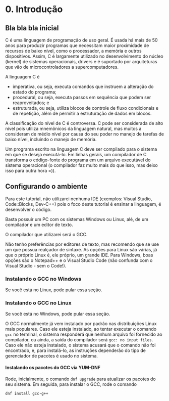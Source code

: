# 0. Introdução

## Bla bla bla inicial

C é uma linguagem de programação de uso geral. É usada há mais de 50 anos para produzir programas que necessitam maior proximidade de recursos de baixo nível, como o processador, a memória e outros dispositivos. Assim, C é largamente utilizado no desenvolvimento do núcleo (kernel) de sistemas operacionais, drivers e é suportado por arquiteturas que vão de microcontroladores a supercomputadores.

A linguagem C é
* imperativa, ou seja, executa comandos que instruem a alteração do estado do programa;
* procedural, ou seja, executa passos em sequência que podem ser reaproveitados; e
* estruturada, ou seja, utiliza blocos de controle de fluxo condicionais e de repetição, além de permitir a estruturação de dados em blocos.

A classificação do nível de C é controversa. C pode ser considerada de alto nível pois utiliza mnemônicos da linguagem natural, mas muitos a consideram de médio nível por causa do seu poder no manejo de tarefas de baixo nível, incluindo o manejo de memória.

Um programa escrito na linguagem C deve ser compilado para o sistema em que se deseja executá-lo. Em linhas gerais, um compilador de C transforma o código-fonte do programa em um arquivo executável do sistema operacional (o compilador faz muito mais do que isso, mas deixo isso para outra hora =)).

## Configurando o ambiente

Para este tutorial, não utilizarei nenhuma IDE (exemplos: Visual Studio, Code::Blocks, Dev-C++) pois o foco deste tutorial é ensinar a linguagem, é desenvolver o código.

Basta possuir um PC com os sistemas Windows ou Linux, alé, de um compilador e um editor de texto.

O compilador que utilizarei será o GCC.

Não tenho preferências por editores de texto, mas recomendo que se use um que possua realçador de sintaxe. As opções para Linux são várias, já que o próprio Linux é, ele próprio, um grande IDE. Para Windows, boas opções são o Notepad++ e o Visual Studio Code (não confunda com o Visual Studio - sem o Code!).

### Instalando o GCC no Windows

Se você está no Linux, pode pular essa seção.

### Instalando o GCC no Linux

Se você está no Windows, pode pular essa seção.

O GCC normalmente já vem instalado por padrão nas distribuições Linux mais populares. Caso ele esteja instalado, ao tentar executar o comando `gcc` no terminal, o sistema responderá que nenhum arquivo foi fornecido ao compilador, ou ainda, a saída do compilador será `gcc: no input files`. Caso ele não esteja instalado, o sistema acusará que o comando não foi encontrado, e, para instalá-lo, as instruções dependerão do tipo de gerenciador de pacotes é usado no sistema.

#### Instalando os pacotes do GCC via YUM-DNF

Rode, inicialmente, o comando `dnf upgrade` para atualizar os pacotes do seu sistema. Em seguida, para instalar o GCC, rode o comando
```
dnf install gcc-g++
```

